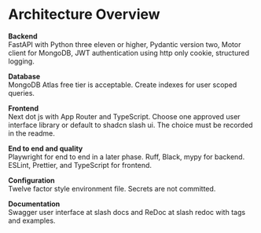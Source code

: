 # Architecture Overview

**Backend**  
FastAPI with Python three eleven or higher, Pydantic version two, Motor client for MongoDB, JWT authentication using http only cookie, structured logging.

**Database**  
MongoDB Atlas free tier is acceptable. Create indexes for user scoped queries.

**Frontend**  
Next dot js with App Router and TypeScript. Choose one approved user interface library or default to shadcn slash ui. The choice must be recorded in the readme.

**End to end and quality**  
Playwright for end to end in a later phase. Ruff, Black, mypy for backend. ESLint, Prettier, and TypeScript for frontend.

**Configuration**  
Twelve factor style environment file. Secrets are not committed.  

**Documentation**  
Swagger user interface at slash docs and ReDoc at slash redoc with tags and examples.
